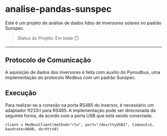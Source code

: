 # analise-pandas-sunspec
Este é um projeto de análise de dados lidos de inversores solares no padrão Sunspec.

> Status do Projeto: Em teste :stopwatch:
---
## Protocolo de Comunicação
A aquisição de dados dos inversores é feita com auxílio do Pymodbus, uma implementação do protocolo Modbus com um padrão Sunspec.

## Execução
Para realizar-se a conexão na porta RS485 do inversor, é necessário um adaptador ft232rl para RS485. A implementação pode ser direcionada da seguinte forma, de acordo com a porta USB que está sendo conectada:
```
client = ModbusClient(method="rtu", port="/dev/ttyUSB1", timeout=1, baudrate=9600, dsrdtr=0)
```

